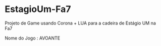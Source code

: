 # EstagioUm-Fa7
Projeto de Game usando Corona + LUA para a cadeira de  Estágio UM na Fa7


Nome do Jogo : AVOANTE


